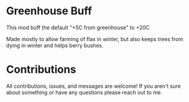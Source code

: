 # Greenhouse Buff
This mod buff the default "+5C from greenhouse" to +20C

Made mostly to allow farming of flax in winter, but also keeps trees from dying in winter and helps berry bushes.

# Contributions
All contributions, issues, and messages are welcome! If you aren't sure about something or have any questions please reach out to me.
